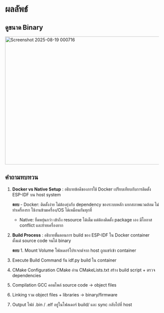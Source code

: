 # ผลลัพธ์
## ดูขนาด Binary 
<img width="801" height="418" alt="Screenshot 2025-08-19 000716" src="https://github.com/user-attachments/assets/296527f9-3b8e-4bab-a3dd-de9a7c332bdc" />




## คำถามทบทวน

1. **Docker vs Native Setup** : อธิบายข้อดีของการใช้ Docker เปรียบเทียบกับการติดตั้ง ESP-IDF บน host system
   
   **ตอบ** - Docker: ติดตั้งง่าย ไม่ต้องยุ่งกับ dependency ของระบบหลัก แยกสภาพแวดล้อม ไม่ทำเครื่องรก ใช้งานข้ามเครื่อง/OS ได้เหมือนกันทุกที่

   - Native: ยืดหยุ่นกว่า เข้าถึง resource ได้เต็ม แต่ต้องติดตั้ง package เอง มีโอกาส conflict และย้ายเครื่องยาก
  
2.  **Build Process** : อธิบายขั้นตอนการ build ของ ESP-IDF ใน Docker container ตั้งแต่ source code จนได้ binary

    **ตอบ** 1. Mount Volume  โฟลเดอร์โปรเจกต์จาก host ถูกแชร์เข้า container

2. Execute Build Command  รัน idf.py build ใน container

3. CMake Configuration  CMake อ่าน CMakeLists.txt สร้าง build script + ตรวจ dependencies

4. Compilation  GCC คอมไพล์ source code → object files

5. Linking  รวม object files + libraries → binary/firmware

6. Output ไฟล์ .bin / .elf อยู่ในโฟลเดอร์ build/ และ sync กลับไปที่ host

